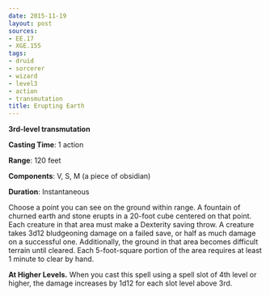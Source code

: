 ```yaml
---
date: 2015-11-19
layout: post
sources:
- EE.17
- XGE.155
tags:
- druid
- sorcerer
- wizard
- level3
- action
- transmutation
title: Erupting Earth
---
```


**3rd-level transmutation**

**Casting Time**: 1 action

**Range**: 120 feet

**Components**: V, S, M (a piece of obsidian)

**Duration**: Instantaneous

Choose a point you can see on the ground within range. A fountain of churned earth and stone erupts in a 20-foot cube centered on that point. Each creature in that area must make a Dexterity saving throw. A creature takes 3d12 bludgeoning damage on a failed save, or half as much damage on a successful one. Additionally, the ground in that area becomes difficult terrain until cleared. Each 5-foot-square portion of the area requires at least 1 minute to clear by hand.

**At Higher Levels.** When you cast this spell using a spell slot of 4th level or higher, the damage increases by 1d12 for each slot level above 3rd.

